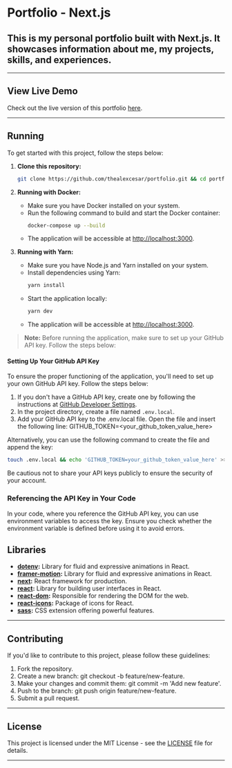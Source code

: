 # Portfolio - Next.js

## This is my personal portfolio built with Next.js. It showcases information about me, my projects, skills, and experiences.

---

## View Live Demo
Check out the live version of this portfolio [here](https://alexcesar.dev).

[//]: # (TODO ADD IMAGE)

---

## Running

To get started with this project, follow the steps below:

1. **Clone this repository:**

   ```bash
   git clone https://github.com/thealexcesar/portfolio.git && cd portfolio
   ```

2. **Running with Docker:**
    - Make sure you have Docker installed on your system.
    - Run the following command to build and start the Docker container:
      ```bash
      docker-compose up --build
      ```
    - The application will be accessible at [http://localhost:3000](http://localhost:3000).

3. **Running with Yarn:**
    - Make sure you have Node.js and Yarn installed on your system.
    - Install dependencies using Yarn:
      ```bash
      yarn install
      ```
    - Start the application locally:
      ```bash
      yarn dev
      ```
    - The application will be accessible at [http://localhost:3000](http://localhost:3000).

> **Note:** Before running the application, make sure to set up your GitHub API key. Follow the steps below:

#### Setting Up Your GitHub API Key

To ensure the proper functioning of the application, you'll need to set up your own GitHub API key. Follow the steps below:

1. If you don't have a GitHub API key, create one by following the instructions at [GitHub Developer Settings](https://github.com/settings/developers).
2. In the project directory, create a file named `.env.local`.
3. Add your GitHub API key to the .env.local file. Open the file and insert the following line:
GITHUB_TOKEN=<your_github_token_value_here>

Alternatively, you can use the following command to create the file and append the key:
```bash
touch .env.local && echo 'GITHUB_TOKEN=your_github_token_value_here' >> .env.local
```
Be cautious not to share your API keys publicly to ensure the security of your account.

### Referencing the API Key in Your Code

In your code, where you reference the GitHub API key, you can use environment variables to access the key.
Ensure you check whether the environment variable is defined before using it to avoid errors.

## Libraries

- **[dotenv](https://www.npmjs.com/package/dotenv):** Library for fluid and expressive animations in React.
- **[framer-motion](https://www.framer.com/api/motion/):** Library for fluid and expressive animations in React.
- **[next](https://nextjs.org/docs/getting-started):** React framework for production.
- **[react](https://reactjs.org/docs/getting-started.html):** Library for building user interfaces in React.
- **[react-dom](https://reactjs.org/docs/react-dom.html):** Responsible for rendering the DOM for the web.
- **[react-icons](https://react-icons.github.io/react-icons/):** Package of icons for React.
- **[sass](https://sass-lang.com/documentation):** CSS extension offering powerful features.

---

## Contributing

If you'd like to contribute to this project, please follow these guidelines:

1. Fork the repository.
2. Create a new branch: git checkout -b feature/new-feature.
3. Make your changes and commit them: git commit -m 'Add new feature'.
4. Push to the branch: git push origin feature/new-feature.
5. Submit a pull request.

---

## License

This project is licensed under the MIT License - see the [LICENSE](https://github.com/thealexcesar/portfolio/blob/main/LICENSE) file for details.

---

